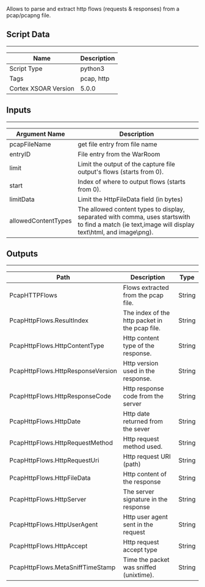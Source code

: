 Allows to parse and extract http flows (requests & responses) from a pcap/pcapng file.

## Script Data

---

| **Name** | **Description** |
| --- | --- |
| Script Type | python3 |
| Tags | pcap, http |
| Cortex XSOAR Version | 5.0.0 |

## Inputs

---

| **Argument Name** | **Description** |
| --- | --- |
| pcapFileName | get file entry from file name |
| entryID | File entry from the WarRoom |
| limit | Limit the output of the capture file output's flows \(starts from 0\). |
| start | Index of where to output flows \(starts from 0\). |
| limitData | Limit the HttpFileData field \(in bytes\)		 |
| allowedContentTypes | The allowed content types to display, separated with comma, uses startswith to find a match \(ie text,image will display text\\html, and image\\png\). |

## Outputs

---

| **Path** | **Description** | **Type** |
| --- | --- | --- |
| PcapHTTPFlows | Flows extracted from the pcap file. | String |
| PcapHttpFlows.ResultIndex | The index of the http packet in the pcap file. | String |
| PcapHttpFlows.HttpContentType | Http content type of the response. | String |
| PcapHttpFlows.HttpResponseVersion | Http version used in the response. | String |
| PcapHttpFlows.HttpResponseCode | Http response code from the server | String |
| PcapHttpFlows.HttpDate | Http date returned from the sever | String |
| PcapHttpFlows.HttpRequestMethod | Http request method used. | String |
| PcapHttpFlows.HttpRequestUri | Http request URI \(path\) | String |
| PcapHttpFlows.HttpFileData | Http content of the response | String |
| PcapHttpFlows.HttpServer | The server signature in the response | String |
| PcapHttpFlows.HttpUserAgent | Http user agent sent in the request | String |
| PcapHttpFlows.HttpAccept | Http request accept type | String |
| PcapHttpFlows.MetaSniffTimeStamp | Time the packet was sniffed \(unixtime\). | String |
